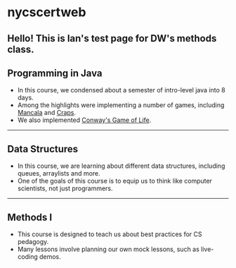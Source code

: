 # nycscertweb
Hello! This is Ian's test page for DW's methods class.
---
## Programming in Java
- In this course, we condensed about a semester of intro-level java into 8 days.
- Among the highlights were implementing a number of games, including [Mancala](https://github.com/hunter-teacher-cert/work_csci70900-ischeff/tree/master/2) and [Craps](https://github.com/hunter-teacher-cert/work_csci70900-ischeff/tree/master/pre/8).
- We also implemented [Conway's Game of Life](https://github.com/hunter-teacher-cert/work_csci70900-ischeff/tree/master/4).
---
## Data Structures
- In this course, we are learning about different data structures, including queues, arraylists and more.
- One of the goals of this course is to equip us to think like computer scientists, not just programmers.
---
## Methods I
- This course is designed to teach us about best practices for CS pedagogy.
- Many lessons involve planning our own mock lessons, such as live-coding demos.
